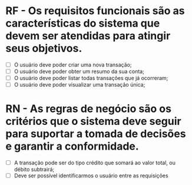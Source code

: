 # RF - Os requisitos funcionais são as características do sistema que devem ser atendidas para atingir seus objetivos.

- [ ] O usuário deve poder criar uma nova transação;
- [ ] O usuário deve poder obter um resumo da sua conta;
- [ ] O usuário deve poder listar todas transações que já ocorreram;
- [ ] O usuário deve poder visualizar uma transação única;

# RN - As regras de negócio são os critérios que o sistema deve seguir para suportar a tomada de decisões e garantir a conformidade.

- [ ] A transação pode ser do tipo crédito que somará ao valor total, ou débito subtrairá;
- [ ] Deve ser possível identificarmos o usuário entre as requisições

